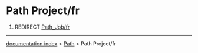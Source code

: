 # Path Project/fr
1.  REDIRECT [Path\_Job/fr](Path_Job/fr.md)

---
[documentation index](../README.md) > [Path](Path_Workbench.md) > Path Project/fr
